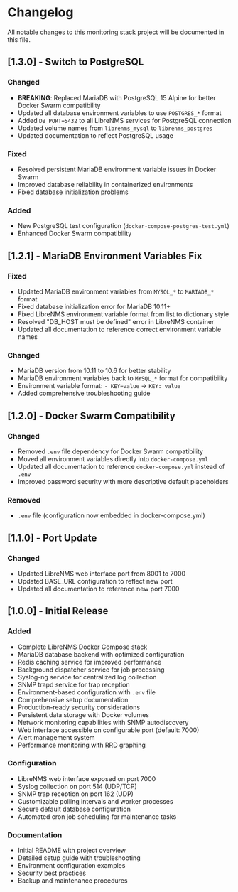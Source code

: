 # Changelog

All notable changes to this monitoring stack project will be documented in this file.

## [1.3.0] - Switch to PostgreSQL

### Changed
- **BREAKING**: Replaced MariaDB with PostgreSQL 15 Alpine for better Docker Swarm compatibility
- Updated all database environment variables to use `POSTGRES_*` format
- Added `DB_PORT=5432` to all LibreNMS services for PostgreSQL connection
- Updated volume names from `librenms_mysql` to `librenms_postgres`
- Updated documentation to reflect PostgreSQL usage

### Fixed
- Resolved persistent MariaDB environment variable issues in Docker Swarm
- Improved database reliability in containerized environments
- Fixed database initialization problems

### Added
- New PostgreSQL test configuration (`docker-compose-postgres-test.yml`)
- Enhanced Docker Swarm compatibility

## [1.2.1] - MariaDB Environment Variables Fix

### Fixed
- Updated MariaDB environment variables from `MYSQL_*` to `MARIADB_*` format
- Fixed database initialization error for MariaDB 10.11+
- Fixed LibreNMS environment variable format from list to dictionary style
- Resolved "DB_HOST must be defined" error in LibreNMS container
- Updated all documentation to reference correct environment variable names

### Changed
- MariaDB version from 10.11 to 10.6 for better stability
- MariaDB environment variables back to `MYSQL_*` format for compatibility
- Environment variable format: `- KEY=value` → `KEY: value`
- Added comprehensive troubleshooting guide

## [1.2.0] - Docker Swarm Compatibility

### Changed
- Removed `.env` file dependency for Docker Swarm compatibility
- Moved all environment variables directly into `docker-compose.yml`
- Updated all documentation to reference `docker-compose.yml` instead of `.env`
- Improved password security with more descriptive default placeholders

### Removed
- `.env` file (configuration now embedded in docker-compose.yml)

## [1.1.0] - Port Update

### Changed
- Updated LibreNMS web interface port from 8001 to 7000
- Updated BASE_URL configuration to reflect new port
- Updated all documentation to reference new port 7000

## [1.0.0] - Initial Release

### Added
- Complete LibreNMS Docker Compose stack
- MariaDB database backend with optimized configuration
- Redis caching service for improved performance
- Background dispatcher service for job processing
- Syslog-ng service for centralized log collection
- SNMP trapd service for trap reception
- Environment-based configuration with `.env` file
- Comprehensive setup documentation
- Production-ready security considerations
- Persistent data storage with Docker volumes
- Network monitoring capabilities with SNMP autodiscovery
- Web interface accessible on configurable port (default: 7000)
- Alert management system
- Performance monitoring with RRD graphing

### Configuration
- LibreNMS web interface exposed on port 7000
- Syslog collection on port 514 (UDP/TCP)
- SNMP trap reception on port 162 (UDP)
- Customizable polling intervals and worker processes
- Secure default database configuration
- Automated cron job scheduling for maintenance tasks

### Documentation
- Initial README with project overview
- Detailed setup guide with troubleshooting
- Environment configuration examples
- Security best practices
- Backup and maintenance procedures